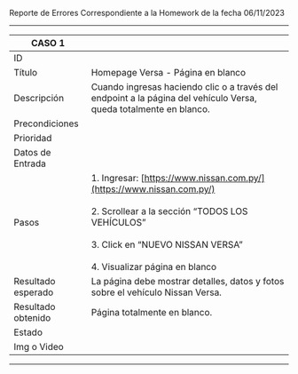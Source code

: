 Reporte de Errores Correspondiente a la Homework de la fecha 06/11/2023


<hr>

|CASO 1                    |                                                                                                                                                                                                               |
| ------------------ | ------------------------------------------------------------------------------------------------------------------------------------------------------------------------------------------------------------- |
| ID                 | 
| Título             | Homepage Versa - Página en blanco                                                                                                                                                                             |
| Descripción        | Cuando ingresas haciendo clic o a través del endpoint a la página del vehículo Versa, queda totalmente en blanco.                                                                                             |
| Precondiciones     | 
| Prioridad          |
| Datos de Entrada   |
| Pasos              | 1. Ingresar: [https://www.nissan.com.py/](https://www.nissan.com.py/)<br> <br>2. Scrollear a la sección “TODOS LOS VEHÍCULOS”<br> <br>3. Click en “NUEVO NISSAN VERSA”<br> <br>4. Visualizar página en blanco |
| Resultado esperado | La página debe mostrar detalles, datos y fotos sobre el vehículo Nissan Versa.                                                                                                                                |
| Resultado obtenido | Página totalmente en blanco.
| Estado             |
| Img o Video        |

<hr>
